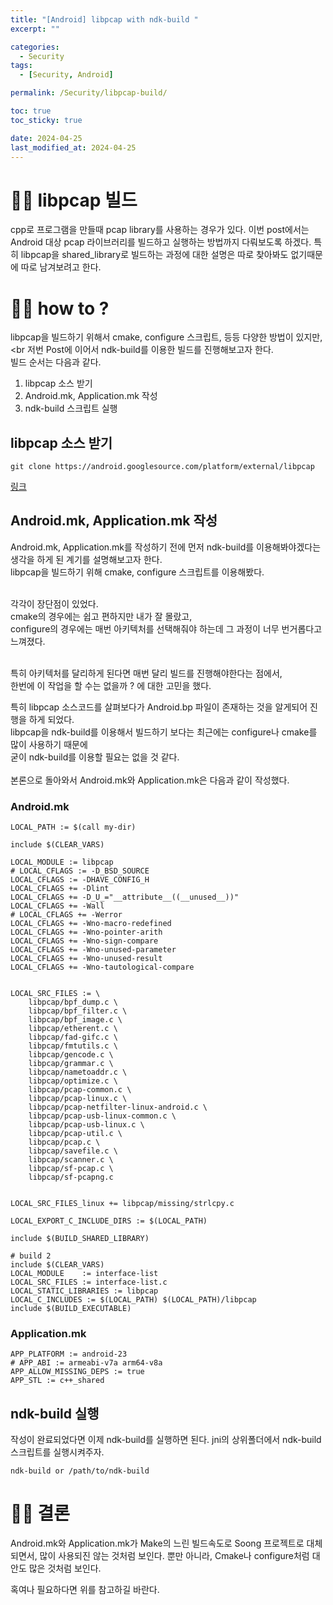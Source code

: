 ```yaml
---
title: "[Android] libpcap with ndk-build "
excerpt: ""

categories:
  - Security
tags:
  - [Security, Android]

permalink: /Security/libpcap-build/

toc: true
toc_sticky: true

date: 2024-04-25
last_modified_at: 2024-04-25
---
```


# ☝🏻 libpcap 빌드

cpp로 프로그램을 만들때 pcap library를 사용하는 경우가 있다.
이번 post에서는 Android 대상 pcap 라이브러리를 빌드하고 실행하는 방법까지 다뤄보도록 하겠다.
특히 libpcap을 shared_library로 빌드하는 과정에 대한 설명은 따로 찾아봐도 없기때문에 따로 남겨보려고 한다.

# ☝🏻 how to ?
libpcap을 빌드하기 위해서 cmake, configure 스크립트, 등등 다양한 방법이 있지만, <br
저번 Post에 이어서 ndk-build를 이용한 빌드를 진행해보고자 한다.
<br>
빌드 순서는 다음과 같다.<br>

1) libpcap 소스 받기
2) Android.mk, Application.mk 작성
3) ndk-build 스크립트 실행

## libpcap 소스 받기
```
git clone https://android.googlesource.com/platform/external/libpcap
```

[링크](https://android.googlesource.com/platform/external/libpcap)

## Android.mk, Application.mk 작성
Android.mk, Application.mk를 작성하기 전에 먼저 ndk-build를 이용해봐야겠다는 생각을 하게 된 계기를 설명해보고자 한다.<br>
libpcap을 빌드하기 위해 cmake, configure 스크립트를 이용해봤다.<br><br>

각각이 장단점이 있었다.<br>
cmake의 경우에는 쉽고 편하지만 내가 잘 몰랐고,<br>
configure의 경우에는 매번 아키텍처를 선택해줘야 하는데 그 과정이 너무 번거롭다고 느껴졌다.<br><br>

특히 아키텍처를 달리하게 된다면 매번 달리 빌드를 진행해야한다는 점에서, <br>
한번에 이 작업을 할 수는 없을까 ? 에 대한 고민을 했다.<br>

특히 libpcap 소스코드를 살펴보다가 Android.bp 파일이 존재하는 것을 알게되어 진행을 하게 되었다.<br>
libpcap을 ndk-build를 이용해서 빌드하기 보다는 최근에는 configure나 cmake를 많이 사용하기 때문에<br>
굳이 ndk-build를 이용할 필요는 없을 것 같다.<br>
<br>
본론으로 돌아와서 Android.mk와 Application.mk은 다음과 같이 작성했다.<br>

### Android.mk
```
LOCAL_PATH := $(call my-dir)

include $(CLEAR_VARS)

LOCAL_MODULE := libpcap
# LOCAL_CFLAGS := -D_BSD_SOURCE
LOCAL_CFLAGS := -DHAVE_CONFIG_H
LOCAL_CFLAGS += -Dlint
LOCAL_CFLAGS += -D_U_="__attribute__((__unused__))"
LOCAL_CFLAGS += -Wall
# LOCAL_CFLAGS += -Werror
LOCAL_CFLAGS += -Wno-macro-redefined
LOCAL_CFLAGS += -Wno-pointer-arith
LOCAL_CFLAGS += -Wno-sign-compare
LOCAL_CFLAGS += -Wno-unused-parameter
LOCAL_CFLAGS += -Wno-unused-result
LOCAL_CFLAGS += -Wno-tautological-compare


LOCAL_SRC_FILES := \
    libpcap/bpf_dump.c \
    libpcap/bpf_filter.c \
    libpcap/bpf_image.c \
    libpcap/etherent.c \
    libpcap/fad-gifc.c \
    libpcap/fmtutils.c \
    libpcap/gencode.c \
    libpcap/grammar.c \
    libpcap/nametoaddr.c \
    libpcap/optimize.c \
    libpcap/pcap-common.c \
    libpcap/pcap-linux.c \
    libpcap/pcap-netfilter-linux-android.c \
    libpcap/pcap-usb-linux-common.c \
    libpcap/pcap-usb-linux.c \
    libpcap/pcap-util.c \
    libpcap/pcap.c \
    libpcap/savefile.c \
    libpcap/scanner.c \
    libpcap/sf-pcap.c \
    libpcap/sf-pcapng.c


LOCAL_SRC_FILES_linux += libpcap/missing/strlcpy.c

LOCAL_EXPORT_C_INCLUDE_DIRS := $(LOCAL_PATH)

include $(BUILD_SHARED_LIBRARY)

# build 2
include $(CLEAR_VARS)
LOCAL_MODULE    := interface-list
LOCAL_SRC_FILES := interface-list.c 
LOCAL_STATIC_LIBRARIES := libpcap
LOCAL_C_INCLUDES := $(LOCAL_PATH) $(LOCAL_PATH)/libpcap
include $(BUILD_EXECUTABLE)
```


### Application.mk
```
APP_PLATFORM := android-23
# APP_ABI := armeabi-v7a arm64-v8a
APP_ALLOW_MISSING_DEPS := true
APP_STL := c++_shared
```

## ndk-build 실행
작성이 완료되었다면 이제 ndk-build를 실행하면 된다.
jni의 상위폴더에서 ndk-build 스크립트를 실행시켜주자.

```
ndk-build or /path/to/ndk-build
```

# ☝🏻 결론
Android.mk와 Application.mk가 Make의 느린 빌드속도로 Soong 프로젝트로 대체되면서,
많이 사용되진 않는 것처럼 보인다.
뿐만 아니라, Cmake나 configure처럼 대안도 많은 것처럼 보인다.

혹여나 필요하다면 위를 참고하길 바란다.